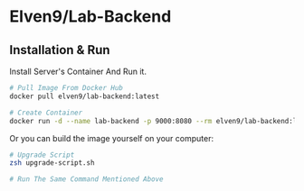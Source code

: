 # Elven9/Lab-Backend

## Installation & Run

Install Server's Container And Run it.

```zsh
# Pull Image From Docker Hub
docker pull elven9/lab-backend:latest

# Create Container
docker run -d --name lab-backend -p 9000:8080 --rm elven9/lab-backend:latest
```

Or you can build the image yourself on your computer:

```zsh
# Upgrade Script
zsh upgrade-script.sh

# Run The Same Command Mentioned Above
```